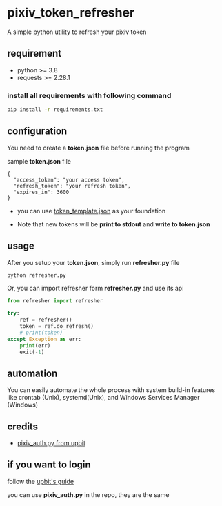 
# pixiv_token_refresher

A simple python utility to refresh your pixiv token

## requirement

* python >= 3.8
* requests >= 2.28.1

### install all requirements with following command

```sh
pip install -r requirements.txt
```

## configuration

You need to create a **token.json** file before running the program

sample **token.json** file

```jsonc
{
  "access_token": "your access token",
  "refresh_token": "your refresh token",
  "expires_in": 3600
}
```

* you can use [token_template.json](./token_template.json) as your foundation

* Note that new tokens will be **print to stdout** and **write to token.json**

## usage

After you setup your **token.json**, simply run **refresher.py** file

```sh
python refresher.py
```

Or, you can import refresher form **refresher.py** and use its api

```py
from refresher import refresher

try:
    ref = refresher()
    token = ref.do_refresh()
    # print(token)
except Exception as err:
    print(err)
    exit(-1)
```

## automation

You can easily automate the whole process with system build-in features like crontab (Unix), systemd(Unix), and Windows Services Manager (Windows)

## credits

* [pixiv_auth.py from upbit](https://gist.github.com/upbit/6edda27cb1644e94183291109b8a5fde)

## if you want to login

follow the [upbit's guide](https://gist.github.com/upbit/6edda27cb1644e94183291109b8a5fde)

you can use **pixiv_auth.py** in the repo, they are the same
